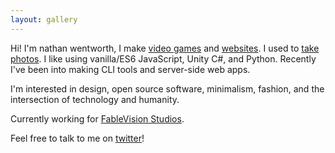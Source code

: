 ```yaml
---
layout: gallery
---
```

Hi! I'm nathan wentworth, I make [video games](/game) and [websites](/web). I used to [take photos](https://www.flickr.com/photos/nathanwentworth). I like using vanilla/ES6 JavaScript, Unity C#, and Python. Recently I've been into making CLI tools and server-side web apps.

I'm interested in design, open source software, minimalism, fashion, and the intersection of technology and humanity.

Currently working for [FableVision Studios](http://www.fablevisionstudios.com/).

Feel free to talk to me on [twitter](https://twitter.com/nathanwentworth)!